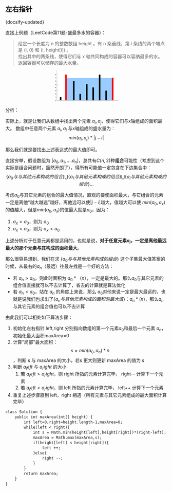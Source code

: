 ## 左右指针
{docsify-updated}

直接上例题（LeetCode第11题-盛最多水的容器）： 

> 给定一个长度为 n 的整数数组 height 。有 n 条垂线，第 i 条线的两个端点是 (i, 0) 和 (i, height[i]) 。  
> 找出其中的两条线，使得它们与 x 轴共同构成的容器可以容纳最多的水。  
> 返回容器可以储存的最大水量。

<center><img src="pics/question_11.jpg" width="40%"></center>


分析：

实际上，就是让我们从数组中找出两个元素 $a_i,a_j$，使得它们与x轴组成的面积最大。 数组中任意两个元素 $a_i,a_j$ 与x轴组成的盛水量为：
$$min(a_i,a_j)*|j-i|$$

那么我们就是要找出上述表达式的最大值即可。

直接穷举，假设数组为 $[a_0,a_1,....a_n]$，总共有$C(n,2)$种**组合**可能性（考虑到这个实际是组合问题时，豁然开朗了），得所有可能值一定包含在下边集合中：
$$\{a_0与与其他元素构成的组合\} \bigcup \{a_1与其他元素构成的组合\} \bigcup \{a_i与其他元素构成的组合\}... $$ 

考虑$a_0$与其它元素的组合的最大值情况，直观的要使面积最大，与它组合的元素一定是离他“越大越远”越好，离他远可以使$|j-i|$越大，值越大可以使 $min(a_0,a_x)$的值越大，但是$min(a_0,a_x)$的值最大就是$a_0$，因为：
1. $a_x > a_0$，则为 $a_0$
2. $a_x < a_0$，则为 $a_x < a_0$

上述分析对于任意元素都是适用的，也就是说，**对于任意元素$a_i$，一定是离他最远最大的那个元素与其构成的面积最大**。

那么很容易想到，我们在求 $\{a_0与与其他元素构成的组合\}$ 这个子集最大值答案的时候，从最右的$a_n$（最远）往最左找是一个好的方法：
+ 若 $a_n > a_0$，则此时面积为 $a_0*（n）$，一定是最大的。那么$a_0$与其它元素的组合值直接就可以不去计算了，省去的计算就是算法优化
+ 若 $a_n < a_0$，站在 $a_n$ 的角度上来说，那么 $a_0$对他来说一定是最大最远的，也就是说我们也求出了$\{a_n与其他元素构成的面积的最大值\}$：$a_n*(n)$，那么$a_n$与其它元素的组合值也可以不去计算

由此我们可以相处如下算法步骤：
1. 初始化左右指针 left,right 分别指向数组的第一个元素$a_0$和最后一个元素 $a_n$，初始化最大面积maxArea=0
2. 计算"局部"最大面积：$$s=min(a_0,a_n)*n$$，判断 s 与 maxArea 的大小，若s 更大则更新 maxArea 的值为 s
3. 判断 $a_left$ 与 $a_right$ 的大小
   1. 若 $a_left > a_right$，则 right 所指的元素计算完毕， right-- 计算下一个元素
   2. 若 $a_left < a_right$，则 left 所指的元素计算完毕， left++ 计算下一个元素
4. 重复上述步骤直到 left，right 相遇（所有元素与其它元素组成的最大面积计算完毕）

```
class Solution {
    public int maxArea(int[] height) {
        int left=0,right=height.length-1,maxArea=0;
        while(left < right){
            int s = Math.min(height[left],height[right])*(right-left);
            maxArea = Math.max(maxArea,s);
            if(height[left] < height[right]){
                left ++;
            }else{
                right --;
            }
        }
        return maxArea;
    }
}
```